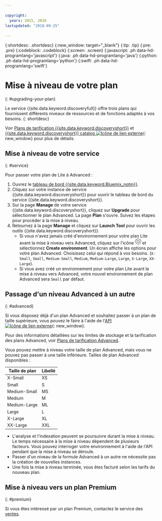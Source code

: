 ```yaml
---

copyright:
  years: 2015, 2018
lastupdated: "2018-09-25"

---
```


{:shortdesc: .shortdesc}
{:new_window: target="_blank"}
{:tip: .tip}
{:pre: .pre}
{:codeblock: .codeblock}
{:screen: .screen}
{:javascript: .ph data-hd-programlang='javascript'}
{:java: .ph data-hd-programlang='java'}
{:python: .ph data-hd-programlang='python'}
{:swift: .ph data-hd-programlang='swift'}

# Mise à niveau de votre plan
{: #upgrading-your-plan}

Le service {{site.data.keyword.discoveryfull}} offre trois plans qui fournissent différents niveaux de ressources et de fonctions adaptés à vos besoins.
{: shortdesc}

Voir [Plans de tarification {{site.data.keyword.discoveryshort}}](/docs/services/discovery/pricing-details.html) et [{{site.data.keyword.discoveryshort}} catalog ![Icône de lien externe](../../icons/launch-glyph.svg "Icône de lien externe")](https://console.ng.bluemix.net/catalog/services/discovery/){: new_window} pour plus de détails.

## Mise à niveau de votre service
{: #service} 

Pour passer votre plan de Lite à Advanced :

1. Ouvrez le [tableau de bord {{site.data.keyword.Bluemix_notm}}](https://console.{DomainName}/dashboard). 
1. Cliquez sur votre instance de service {{site.data.keyword.discoveryshort}} pour ouvrir le tableau de bord du service {{site.data.keyword.discoveryshort}}.
1. Sur la page **Manage** de votre service {{site.data.keyword.discoveryshort}}, cliquez sur **Upgrade** pour sélectionner le plan Advanced. La page **Plan** s'ouvre. Suivez les étapes pour procéder à la mise à niveau. 
1. Retournez à la page **Manage** et cliquez sur **Launch Tool** pour ouvrir les outils {{site.data.keyword.discoveryshort}}.
   - Si vous n'avez jamais créé d'environnement pour votre plan Lite avant la mise à niveau vers Advanced, cliquez sur l'icône ![Rouage](images/icon_settings.png) et sélectionnez **Create environment**. Un écran affiche les options pour votre plan Advanced. Choisissez celui qui répond à vos besoins. (`X-Small`, `Small`, `Medium-Small`, `Medium`, `Medium-Large`, `Large`, `X-Large`, `XX-Large`).
   - Si vous avez créé un environnement pour votre plan Lite avant la mise à niveau vers Advanced, votre nouvel environnement de plan Advanced sera `Small` par défaut. 

## Passage d'un niveau Advanced à un autre
{: #advanced} 

Si vous disposez déjà d'un plan Advanced et souhaitez passer à un plan de taille supérieure, vous pouvez le faire à l'aide de l'[API ![Icône de lien externe](../../icons/launch-glyph.svg "Icône de lien externe")](https://www.ibm.com/watson/developercloud/discovery/api/v1/curl.html?curl#update-environment){: new_window}. 

Pour des informations détaillées sur les limites de stockage et la tarification des plans Advanced, voir [Plans de tarification Advanced](/docs/services/discovery/pricing-details.html#advanced).

Vous pouvez mettre à niveau votre taille de plan Advanced, mais vous ne pouvez pas passer à une taille inférieure. Tailles de plan Advanced disponibles :  

Taille de plan | Libellé  
--------- | ------ 
X-Small | XS 
Small | S 
Medium-Small | MS 
Medium | M 
Medium-Large | ML 
Large | L
X-Large | XL 
XX-Large | XXL 

- L'analyse et l'indexation peuvent se poursuivre durant la mise à niveau. Le temps nécessaire à la mise à niveau dépendent de plusieurs facteurs. Vous pouvez interroger votre environnement à l'aide de l'API pendant que la mise à niveau se déroule.
- Passer d'un niveau de la formule Advanced à un autre ne nécessite pas la création de nouvelles instances.  
- Une fois la mise à niveau terminée, vous êtes facturé selon les tarifs du nouveau plan.

## Mise à niveau vers un plan Premium
{: #premium}

Si vous êtes intéressé par un plan Premium, contactez le service des [ventes](https://ibm.biz/contact-wdc-premium).  
